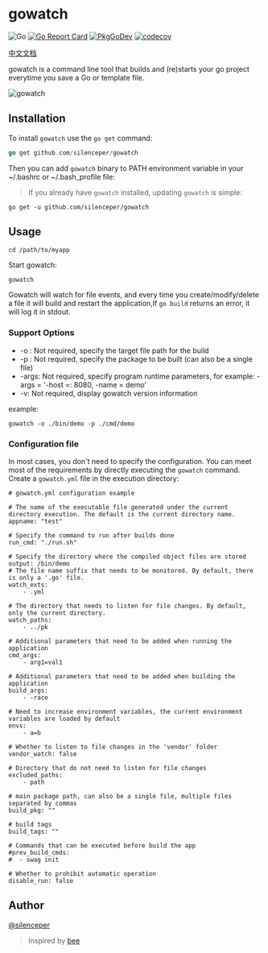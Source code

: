 # gowatch
![Go](https://github.com/silenceper/gowatch/workflows/Go/badge.svg)
[![Go Report Card](https://goreportcard.com/badge/github.com/silenceper/gowatch)](https://goreportcard.com/report/github.com/silenceper/gowatch)
[![PkgGoDev](https://pkg.go.dev/badge/github.com/silenceper/gowatch)](https://pkg.go.dev/github.com/silenceper/gowatch)
[![codecov](https://codecov.io/gh/silenceper/gowatch/branch/master/graph/badge.svg)](https://codecov.io/gh/silenceper/gowatch)

[中文文档](./README_ZH_CN.md)

gowatch is a command line tool that builds and (re)starts your go project everytime you save a Go or template file.

![gowatch](./screenshot/gowatch.png)

## Installation
To install `gowatch` use the `go get` command:

```go
go get github.com/silenceper/gowatch
```

Then you can add `gowatch` binary to PATH environment variable in your ~/.bashrc or ~/.bash_profile file:

>If you already have `gowatch` installed, updating `gowatch` is simple:

```
go get -u github.com/silenceper/gowatch
```
## Usage
```
cd /path/to/myapp
```
Start gowatch:

```
gowatch
```


Gowatch will watch for file events, and every time you create/modify/delete a file it will build and restart the application,If `go build` returns an error, it will log it in stdout.

### Support Options

- -o : Not required, specify the target file path for the build
- -p : Not required, specify the package to be built (can also be a single file)
- -args: Not required, specify program runtime parameters, for example: -args = '-host =: 8080, -name = demo'
- -v: Not required, display gowatch version information

example:

`gowatch -o ./bin/demo -p ./cmd/demo`

### Configuration file

In most cases, you don't need to specify the configuration. You can meet most of the requirements by directly executing the `gowatch` command.
Create a `gowatch.yml` file in the execution directory:

```
# gowatch.yml configuration example

# The name of the executable file generated under the current directory execution. The default is the current directory name.
appname: "test"

# Specify the command to run after builds done
run_cmd: "./run.sh"

# Specify the directory where the compiled object files are stored
output: /bin/demo
# The file name suffix that needs to be monitored. By default, there is only a '.go' file.
watch_exts:
    - .yml

# The directory that needs to listen for file changes. By default, only the current directory.
watch_paths:
    - ../pk

# Additional parameters that need to be added when running the application
cmd_args:
    - arg1=val1

# Additional parameters that need to be added when building the application
build_args:
    - -race

# Need to increase environment variables, the current environment variables are loaded by default
envs:
    - a=b

# Whether to listen to file changes in the 'vendor' folder
vendor_watch: false

# Directory that do not need to listen for file changes
excluded_paths:
    - path

# main package path, can also be a single file, multiple files separated by commas
build_pkg: ""

# build tags
build_tags: ""

# Commands that can be executed before build the app
#prev_build_cmds:
#  - swag init

# Whether to prohibit automatic operation
disable_run: false

```

## Author
[@silenceper](http://silenceper.com)


>Inspired by [bee](https://github.com/beego/bee)
